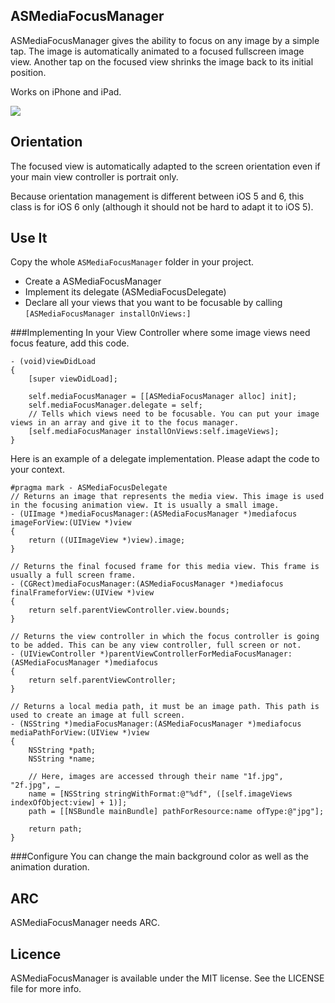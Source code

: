## ASMediaFocusManager
ASMediaFocusManager gives the ability to focus on any image by a simple tap. The image is automatically animated to a focused fullscreen image view. Another tap on the focused view shrinks the image back to its initial position.

Works on iPhone and iPad.

![](https://github.com/autresphere/ASMediaFocusManager/raw/master/Screenshots/video.gif) 

## Orientation
The focused view is automatically adapted to the screen orientation even if your main view controller is portrait only.

Because orientation management is different between iOS 5 and 6, this class is for iOS 6 only (although it should not be hard to adapt it to iOS 5).
## Use It
Copy the whole `ASMediaFocusManager` folder in your project.

* Create a ASMediaFocusManager
* Implement its delegate (ASMediaFocusDelegate)
* Declare all your views that you want to be focusable by calling `[ASMediaFocusManager installOnViews:]`

###Implementing
In your View Controller where some image views need focus feature, add this code.

```objc
- (void)viewDidLoad
{
    [super viewDidLoad];
    
    self.mediaFocusManager = [[ASMediaFocusManager alloc] init];
    self.mediaFocusManager.delegate = self;
    // Tells which views need to be focusable. You can put your image views in an array and give it to the focus manager.
    [self.mediaFocusManager installOnViews:self.imageViews];
}
```

Here is an example of a delegate implementation. Please adapt the code to your context.
```objc
#pragma mark - ASMediaFocusDelegate
// Returns an image that represents the media view. This image is used in the focusing animation view. It is usually a small image.
- (UIImage *)mediaFocusManager:(ASMediaFocusManager *)mediafocus imageForView:(UIView *)view
{
    return ((UIImageView *)view).image;
}

// Returns the final focused frame for this media view. This frame is usually a full screen frame.
- (CGRect)mediaFocusManager:(ASMediaFocusManager *)mediafocus finalFrameforView:(UIView *)view
{
    return self.parentViewController.view.bounds;
}

// Returns the view controller in which the focus controller is going to be added. This can be any view controller, full screen or not.
- (UIViewController *)parentViewControllerForMediaFocusManager:(ASMediaFocusManager *)mediafocus
{
    return self.parentViewController;
}

// Returns a local media path, it must be an image path. This path is used to create an image at full screen.
- (NSString *)mediaFocusManager:(ASMediaFocusManager *)mediafocus mediaPathForView:(UIView *)view
{
    NSString *path;
    NSString *name;
    
    // Here, images are accessed through their name "1f.jpg", "2f.jpg", …
    name = [NSString stringWithFormat:@"%df", ([self.imageViews indexOfObject:view] + 1)];
    path = [[NSBundle mainBundle] pathForResource:name ofType:@"jpg"];
    
    return path;
}

```

###Configure
You can change the main background color as well as the animation duration.

## ARC
ASMediaFocusManager needs ARC.

## Licence
ASMediaFocusManager is available under the MIT license. See the LICENSE file for more info.


